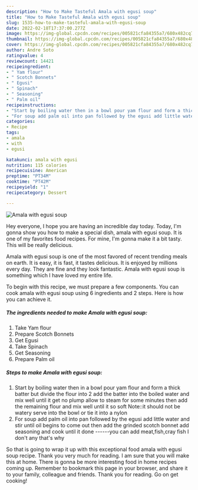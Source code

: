 ```yaml
---
description: "How to Make Tasteful Amala with egusi soup"
title: "How to Make Tasteful Amala with egusi soup"
slug: 1535-how-to-make-tasteful-amala-with-egusi-soup
date: 2022-02-18T17:37:00.277Z
image: https://img-global.cpcdn.com/recipes/005821cfa84355a7/680x482cq70/amala-with-egusi-soup-recipe-main-photo.jpg
thumbnail: https://img-global.cpcdn.com/recipes/005821cfa84355a7/680x482cq70/amala-with-egusi-soup-recipe-main-photo.jpg
cover: https://img-global.cpcdn.com/recipes/005821cfa84355a7/680x482cq70/amala-with-egusi-soup-recipe-main-photo.jpg
author: Andre Soto
ratingvalue: 4
reviewcount: 14421
recipeingredient:
- " Yam flour"
- " Scotch Bonnets"
- " Egusi"
- " Spinach"
- " Seasoning"
- " Palm oil"
recipeinstructions:
- "Start by boiling water then in a bowl pour yam flour and form a thick batter but divide the flour into 2 add the batter into the boiled water and mix well until it get no plump allow to steam for some minutes then add the remaining flour and mix well until it so soft Note::it should not be watery serve into the bowl or tie it into a nylon"
- "For soup add palm oil into pan followed by the egusi add little water and stir until oil begins to come out then add the grinded scotch bonnet add seasoning and cook until it done ------you can add meat,fish,cray fish I don&#39;t any that&#39;s why"
categories:
- Recipe
tags:
- amala
- with
- egusi

katakunci: amala with egusi 
nutrition: 115 calories
recipecuisine: American
preptime: "PT34M"
cooktime: "PT42M"
recipeyield: "1"
recipecategory: Dessert

---
```



![Amala with egusi soup](https://img-global.cpcdn.com/recipes/005821cfa84355a7/680x482cq70/amala-with-egusi-soup-recipe-main-photo.jpg)

Hey everyone, I hope you are having an incredible day today. Today, I'm gonna show you how to make a special dish, amala with egusi soup. It is one of my favorites food recipes. For mine, I'm gonna make it a bit tasty. This will be really delicious.



Amala with egusi soup is one of the most favored of recent trending meals on earth. It is easy, it is fast, it tastes delicious. It is enjoyed by millions every day. They are fine and they look fantastic. Amala with egusi soup is something which I have loved my entire life.


To begin with this recipe, we must prepare a few components. You can cook amala with egusi soup using 6 ingredients and 2 steps. Here is how you can achieve it.

<!--inarticleads1-->

##### The ingredients needed to make Amala with egusi soup:

1. Take  Yam flour
1. Prepare  Scotch Bonnets
1. Get  Egusi
1. Take  Spinach
1. Get  Seasoning
1. Prepare  Palm oil




<!--inarticleads2-->

##### Steps to make Amala with egusi soup:

1. Start by boiling water then in a bowl pour yam flour and form a thick batter but divide the flour into 2 add the batter into the boiled water and mix well until it get no plump allow to steam for some minutes then add the remaining flour and mix well until it so soft Note::it should not be watery serve into the bowl or tie it into a nylon
1. For soup add palm oil into pan followed by the egusi add little water and stir until oil begins to come out then add the grinded scotch bonnet add seasoning and cook until it done ------you can add meat,fish,cray fish I don&#39;t any that&#39;s why




So that is going to wrap it up with this exceptional food amala with egusi soup recipe. Thank you very much for reading. I am sure that you will make this at home. There is gonna be more interesting food in home recipes coming up. Remember to bookmark this page in your browser, and share it to your family, colleague and friends. Thank you for reading. Go on get cooking!
